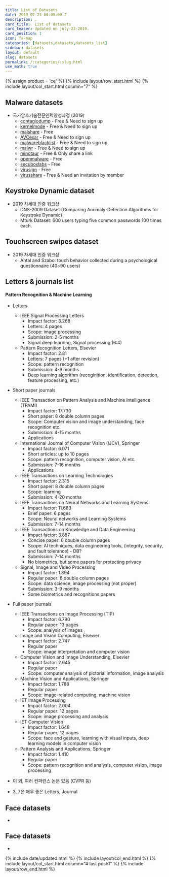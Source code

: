 ```yaml
---
title: List of Datasets
date: 2019-07-23 00:00:00 Z
description: .
card_title:  List of datasets
card_teaser: Updated on july-23-2019.
card_position: 1
icon: fa-map
categories: [datasets,datasets,datasets_list]
sidebar: datasets
layout: default
slug: datasets
permalink: /:categories/:slug.html
use_math: true
---
```


{% assign product = 'ce' %}
{% include layout/row_start.html %}
{% include layout/col_start.html column="7" %}

## Malware datasets
+ 국가암호기술전문인력양성과정 (2019)
  + [contagiodump](http://contagiodump.blogspot.kr/) - Free & Need to sign up
  + [kernelmode](http://www.kernelmode.info/forum/) - Free & Need to sign up
  + [malshare](http://malshare.com/) - Free
  + [AVCesar](https://avcaesar.malware.lu/) - Free & Need to sign up
  + [malwareblacklist](http://www.malwareblacklist.com/) - Free & Need to sign up
  + [malwr](https://malwr.com/) - Free & Need to sign up
  + [minotaur](http://minotauranalysis.com/) - Free & Only share a link
  + [openmalware](http://openmalware.org/) - Free
  + [secuboxlabs](http://secuboxlabs.fr/) - Free
  + [virusign](http://www.virusign.com/) - Free
  + [virusshare](https://virusshare.com/) - Free & Need an invitation by member

## Keystroke Dynamic dataset
+ 2019 차세대 인증 워크샵
  + DNS-2009 Dataset (Comparing Anomaly-Detection Algorithms for Keystroke Dynamic)
  + Mturk Dataset: 600 users typing five common passwords 100 times each.
## Touchscreen swipes dataset
+ 2019 차세대 인증 워크샵
  + Antal and Szabo: touch behavior collected during a psychological questionnaire (40~90 users)

## Letters & journals list
#### Pattern Recognition & Machine Learning
+ Letters.
	+ IEEE Signal Processing Letters
		+ Impact factor: 3.268
		+ Letters: 4 pages
		+ Scope: image processing
		+ Submission: 2-5 months
		+ Signal deep learning, Signal processing (6:4)
	+ Pattern Recognition Letters, Elsevier
		+ Impact factor: 2.81
		+ Letters: 7 pages (+1 after revision)
		+ Scope: pattern recognition
		+ Submission: 4-9 months
		+ Deep learning algorithm (recoginition, identification, detection, feature processing, etc.)

+ Short paper journals
	+ IEEE Transaction on Pattern Analysis and Machine Intelligence (TPAMI)
		+ Impact factor: 17.730
		+ Short paper: 8 double column pages
		+ Scope: Computer vision and image understanding, face recognition etc.
		+ Submission: 4-15 months
		+ Applications
	+ International Journal of Computer Vision (IJCV), Springer
		+ Impact factor: 6.071
		+ Short articles: up to 10 pages
		+ Scope: pattern recognition, computer vision, AI etc.
		+ Submission: 7-16 months
		+ Applications
	+ IEEE Transactions on Learning Technologies
		+ Impact factor: 2.315
		+ Short paper: 8 double column pages
		+ Scope: learning
		+ Submission: 4-20 months
	+ IEEE Transactions on Neural Networks and Learning Systems
		+ Impact factor: 11.683
		+ Brief paper: 6 pages
		+ Scope: Neural networks and Learning Systems
		+ Submission: 7-14 months
	+ IEEE Transactions on Knowledge and Data Engineering
		+ Impact factor: 3.857
		+ Concise paper: 6 double column pages
		+ Scope: AI techniques, data engineering tools, (integrity, security, and fault tolerance) - DB?
		+ Submission: 7-14 months
		+ No biometrics, but some papers for protecting privacy
	+ Signal, Image and Video Processing
		+ Impact factor: 1.894
		+ Regular paper: 8 double column pages
		+ Scope: data science, image processing (not proper)
		+ Submission: 3-9 months
		+ Some biometrics and recognitions papers

+ Full paper journals
	+ IEEE Transactions on Image Processing (TIP)
		+ Impact factor: 6.790
		+ Regular paper: 13 pages
		+ Scope: analysis of images
	+ Image and Vision Computing, Elsevier
		+ Impact factor: 2.747
		+ Regular paper
		+ Scope: image interpretation and computer vision
	+ Computer Vision and Image Understanding, Elsevier
		+ Impact factor: 2.645
		+ Regular paper
		+ Scope: computer analysis of pictorial information, image analysis
	+ Machine Vision and Applications, Springer
		+ Impact factor: 1.788
		+ Regular paper
		+ Scope: image-related computing, machine vision
	+ IET Image Processing
		+ Impact factor: 2.004
		+ Regular paper: 12 pages
		+ Scope: image processing and analysis
	+ IET Computer Vision
		+ Impact factor: 1.648
		+ Regular paper; 12 pages
		+ Scope: face and gesture, learning with visual inputs, deep learning models in computer vision
	+ Pattern Analysis and Applications, Springer
		+ Impact factor: 1.410
		+ Regular paper
		+ Scope: pattern recognition and analysis, computer vision, image processing
+ 이 외, 여러 컨퍼런스 논문 있음 (CVPR 등)
+ 3, 7은 매우 좋은 Letters, Journal


## Face datasets
+

## Face datasets
+


{% include date/updated.html %}
{% include layout/col_end.html %}
{% include layout/col_start.html column="4 last push1" %}
{% include layout/row_end.html %}

